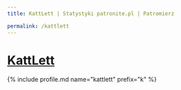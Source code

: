 ```yaml
---
title: KattLett | Statystyki patronite.pl | Patromierz

permalink: /kattlett
---
```


# [KattLett](https://patronite.pl/kattlett)

{% include profile.md name="kattlett" prefix="k" %}
